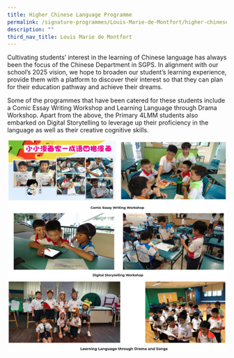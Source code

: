 ```yaml
---
title: Higher Chinese Language Programme
permalink: /signature-programmes/Louis-Marie-de-Montfort/higher-chinese-language-programme/
description: ""
third_nav_title: Louis Marie de Montfort
---
```

Cultivating students’ interest in the learning of Chinese language has always been the focus of the Chinese Department in SGPS. In alignment with our school’s 2025 vision, we hope to broaden our student’s learning experience, provide them with a platform to discover their interest so that they can plan for their education pathway and achieve their dreams. 

  

Some of the programmes that have been catered for these students include a Comic Essay Writing Workshop and Learning Language through Drama Workshop. Apart from the above, the Primary 4LMM students also embarked on Digital Storytelling to leverage up their proficiency in the language as well as their creative cognitive skills.

![](/images/hclp1.png)
![](/images/hclp2.png)